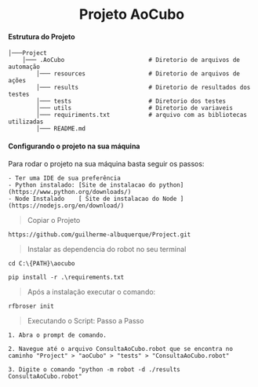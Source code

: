 <h1 align="center">
    Projeto AoCubo
</h1>

#### Estrutura do Projeto
    │───Project
        │─── .AoCubo                        # Diretorio de arquivos de automação
            │─── resources                  # Diretorio de arquivos de ações
            │─── results                    # Diretorio de resultados dos testes
            │─── tests                      # Diretorio dos testes
            │─── utils                      # Diretorio de variaveis
            │─── requiriments.txt           # arquivo com as bibliotecas utilizadas
            │─── README.md

#### Configurando o projeto na sua máquina
Para rodar o projeto na sua máquina basta seguir os passos:

    - Ter uma IDE de sua preferência
    - Python instalado: [Site de instalacao do python](https://www.python.org/downloads/)
    - Node Instalado    [ Site de instalacao do Node ](https://nodejs.org/en/download/)

   >Copiar o Projeto
   ```
   https://github.com/guilherme-albuquerque/Project.git
   ```

   >Instalar as dependencia do robot no seu terminal
   ```
   cd C:\{PATH}\aocubo
   ```
   ```
   pip install -r .\requirements.txt
   ```
    

   > Após a instalação executar o comando:
   ```
   rfbroser init
   ```
   
   > Executando o Script: Passo a Passo
   ```
   1. Abra o prompt de comando.
   ```
   ```
   2. Navegue até o arquivo ConsultaAoCubo.robot que se encontra no caminho "Project" > "aoCubo" > "tests" > "ConsultaAoCubo.robot"
   ```
   ```
   3. Digite o comando "python -m robot -d ./results ConsultaAoCubo.robot"
   ```
   

